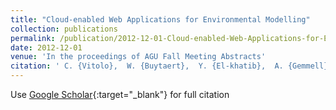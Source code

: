 ```yaml
---
title: "Cloud-enabled Web Applications for Environmental Modelling"
collection: publications
permalink: /publication/2012-12-01-Cloud-enabled-Web-Applications-for-Environmental-Modelling
date: 2012-12-01
venue: 'In the proceedings of AGU Fall Meeting Abstracts'
citation: ' C. {Vitolo},  W. {Buytaert},  Y. {El-khatib},  A. {Gemmell},  S. {Reaney},  K. {Beven}, &quot;Cloud-enabled Web Applications for Environmental Modelling.&quot; In the proceedings of AGU Fall Meeting Abstracts, 2012.'
---
```

Use [Google Scholar](https://scholar.google.com/scholar?q=Cloud+enabled+Web+Applications+for+Environmental+Modelling){:target="_blank"} for full citation